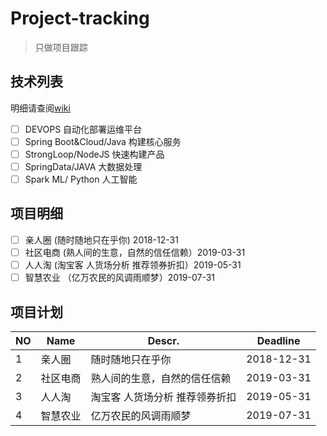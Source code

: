 # Project-tracking
> 只做项目跟踪

## 技术列表
明细请查阅[wiki](https://github.com/kaishen2018/project-tracking/wiki)
- [ ] DEVOPS 自动化部署运维平台
- [ ] Spring Boot&Cloud/Java 构建核心服务
- [ ] StrongLoop/NodeJS 快速构建产品
- [ ] SpringData/JAVA 大数据处理
- [ ] Spark ML/ Python 人工智能

## 项目明细
- [ ] 亲人圈 (随时随地只在乎你)  2018-12-31
- [ ] 社区电商 (熟人间的生意，自然的信任信赖）2019-03-31
- [ ] 人人淘 (淘宝客 人货场分析 推荐领券折扣）2019-05-31
- [ ] 智慧农业 （亿万农民的风调雨顺梦）2019-07-31

## 项目计划
|     NO  |Name     |Descr.   | Deadline | 
|---------|---------|---------|----------|
|     1   |亲人圈    |随时随地只在乎你 | 2018-12-31 | 
|     2   |社区电商  |熟人间的生意，自然的信任信赖 | 2019-03-31 | 
|     3   |人人淘    |淘宝客 人货场分析 推荐领券折扣 | 2019-05-31 | 
|     4   |智慧农业  |亿万农民的风调雨顺梦 | 2019-07-31 | 
